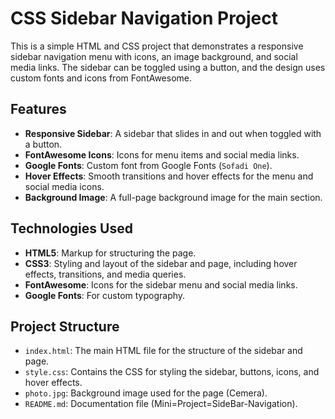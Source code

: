 # CSS Sidebar Navigation Project

This is a simple HTML and CSS project that demonstrates a responsive sidebar navigation menu with icons, an image background, and social media links. The sidebar can be toggled using a button, and the design uses custom fonts and icons from FontAwesome.

## Features

- **Responsive Sidebar**: A sidebar that slides in and out when toggled with a button.
- **FontAwesome Icons**: Icons for menu items and social media links.
- **Google Fonts**: Custom font from Google Fonts (`Sofadi One`).
- **Hover Effects**: Smooth transitions and hover effects for the menu and social media icons.
- **Background Image**: A full-page background image for the main section.

## Technologies Used

- **HTML5**: Markup for structuring the page.
- **CSS3**: Styling and layout of the sidebar and page, including hover effects, transitions, and media queries.
- **FontAwesome**: Icons for the sidebar menu and social media links.
- **Google Fonts**: For custom typography.

## Project Structure

- `index.html`: The main HTML file for the structure of the sidebar and page.
- `style.css`: Contains the CSS for styling the sidebar, buttons, icons, and hover effects.
- `photo.jpg`: Background image used for the page (Cemera).
- `README.md`: Documentation file (Mini=Project=SideBar-Navigation).